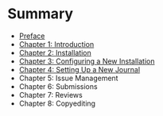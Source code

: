 # Summary

* [Preface](README.md)
* [Chapter 1: Introduction](chapter_1_introduction.md)
* [Chapter 2: Installation](chapter_2_installation.md)
* [Chapter 3: Configuring a New Installation](chapter_3_configuring_a_new_installation.md)
* [Chapter 4: Setting Up a New Journal](chapter_4_setting_up_a_new_journal.md)
* Chapter 5: Issue Management
* Chapter 6: Submissions
* Chapter 7: Reviews
* Chapter 8: Copyediting


